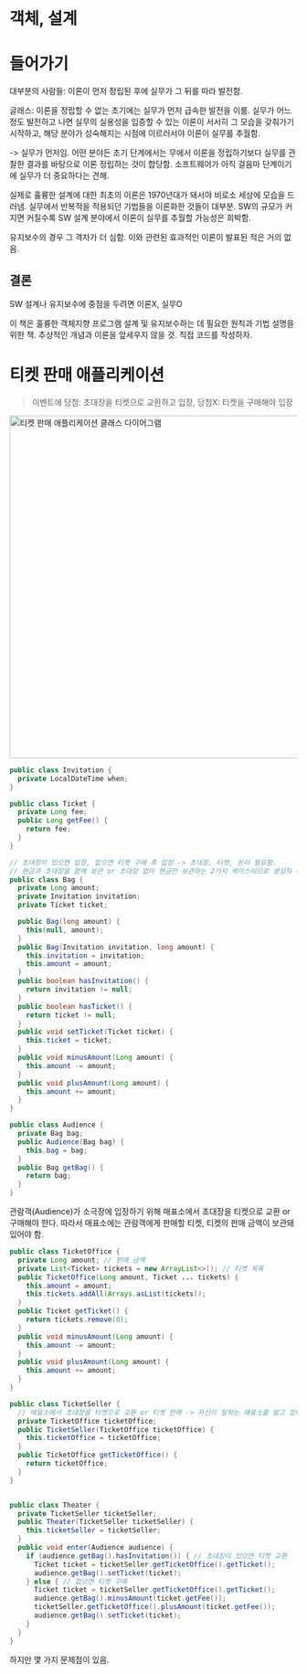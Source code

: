 # 객체, 설계

# 들어가기
대부분의 사람들: 이론이 먼저 정립된 후에 실무가 그 뒤를 따라 발전함.

글래스: 이론을 정립할 수 없는 초기에는 실무가 먼저 급속한 발전을 이룸. 실무가 어느 정도 발전하고 나면 실무의 실용성을 입증할 수 있는 이론이 서서히 그 모습을 갖춰가기 시작하고, 해당 분야가 성숙해지는 시점에 이르러서야 이론이 실무를 추월함.

-> 실무가 먼저임. 어떤 분야든 초기 단계에서는 무에서 이론을 정립하기보다 실무를 관찰한 결과를 바탕으로 이론 정립하는 것이 합당함. 소프트웨어가 아직 걸음마 단계이기에 실무가 더 중요하다는 견해.

실제로 훌륭한 설계에 대한 최초의 이론은 1970년대가 돼서야 비로소 세상에 모습을 드러냄. 실무에서 반복적을 적용되던 기법들을 이론화한 것들이 대부분. SW의 규모가 커지면 커질수록 SW 설계 분야에서 이론이 실무를 추월할 가능성은 희박함.

유지보수의 경우 그 격차가 더 심함. 이와 관련된 효과적인 이론이 발표된 적은 거의 없음.

## 결론
SW 설계나 유지보수에 중점을 두려면 이론X, 실무O

이 책은 훌륭한 객체지향 프로그램 설계 및 유지보수하는 데 필요한 원칙과 기법 설명을 위한 책. 추상적인 개념과 이론을 앞세우지 않을 것. 직접 코드를 작성하자.

# 티켓 판매 애플리케이션
> 이벤트에 당첨: 초대장을 티켓으로 교환하고 입장, 당첨X: 티켓을 구매해야 입장

<img width="600" alt="티켓 판매 애플리케이션 클래스 다이어그램" src="https://github.com/kingyong9169/reading_record/assets/62797441/3651ac1b-e57b-451a-8b30-82dd9ea45cc6">

```java
public class Invitation {
  private LocalDateTime when;
}

public class Ticket { 
  private Long fee;
  public Long getFee() {
    return fee;
  } 
}
```

```java
// 초대장이 있으면 입장, 없으면 티켓 구매 후 입장 -> 초대장, 티켓, 돈이 필요함.
// 현금과 초대장을 함께 보관 or 초대장 없이 현금만 보관하는 2가지 케이스이므로 생성자 추가
public class Bag {
  private Long amount;
  private Invitation invitation;
  private Ticket ticket;

  public Bag(long amount) {
    this(null, amount); 
  }
  public Bag(Invitation invitation, long amount) {  
    this.invitation = invitation;
    this.amount = amount;
  }
  public boolean hasInvitation() { 
    return invitation != null;
  }
  public boolean hasTicket() { 
    return ticket != null;
  }
  public void setTicket(Ticket ticket) { 
    this.ticket = ticket;
  }
  public void minusAmount(Long amount) { 
    this.amount -= amount;
  }
  public void plusAmount(Long amount) { 
    this.amount += amount;
  } 
}
```

```java
public class Audience { 
  private Bag bag;
  public Audience(Bag bag) { 
    this.bag = bag;
  }
  public Bag getBag() { 
    return bag;
  } 
}
```

관람객(Audience)가 소극장에 입장하기 위해 매표소에서 초대장을 티켓으로 교환 or 구매해야 한다. 따라서 매표소에는 관람객에게 판매할 티켓, 티켓의 판매 금액이 보관돼 있어야 함.

```java
public class TicketOffice {
  private Long amount; // 판매 금액
  private List<Ticket> tickets = new ArrayList<>(); // 티켓 목록
  public TicketOffice(Long amount, Ticket ... tickets) { 
    this.amount = amount; 
    this.tickets.addAll(Arrays.asList(tickets));
  }
  public Ticket getTicket() { 
    return tickets.remove(0);
  }
  public void minusAmount(Long amount) { 
    this.amount -= amount;
  }
  public void plusAmount(Long amount) { 
    this.amount += amount;
  }
}
```

```java
public class TicketSeller {
  // 매표소에서 초대장을 티켓으로 교환 or 티켓 판매 -> 자신이 일하는 매표소를 알고 있어야 함.
  private TicketOffice ticketOffice;
  public TicketSeller(TicketOffice ticketOffice) { 
    this.ticketOffice = ticketOffice;
  }
  public TicketOffice getTicketOffice() { 
    return ticketOffice;
  }
}
```

```java

public class Theater {
  private TicketSeller ticketSeller;
  public Theater(TicketSeller ticketSeller) { 
    this.ticketSeller = ticketSeller;
  }
  public void enter(Audience audience) {
    if (audience.getBag().hasInvitation()) { // 초대장이 있으면 티켓 교환
      Ticket ticket = ticketSeller.getTicketOffice().getTicket();
      audience.getBag().setTicket(ticket);
    } else { // 없으면 티켓 구매
      Ticket ticket = ticketSeller.getTicketOffice().getTicket(); 
      audience.getBag().minusAmount(ticket.getFee()); 
      ticketSeller.getTicketOffice().plusAmount(ticket.getFee()); 
      audience.getBag().setTicket(ticket);
    }
  }
}
```

하지만 몇 가지 문제점이 있음.
